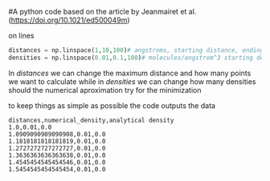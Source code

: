 #A python code based on the article by Jeanmairet et al.(https://doi.org/10.1021/ed500049m)

on lines

```python
distances = np.linspace(1,10,100)# angstroms, starting distance, ending distance, points between the start and the end
densities = np.linspace(0.01,0.1,100)# molecules/angstrom^3 starting density, ending density, points between the start and the end
```
In _distances_ we can change the maximum distance and how many points we want to calculate while in _densities_ we can change how many densities should the numerical aproximation try for the minimization

to keep things as simple as possible the code outputs the data

```
distances,numerical_density,analytical density
1.0,0.01,0.0
1.0909090909090908,0.01,0.0
1.1818181818181819,0.01,0.0
1.2727272727272727,0.01,0.0
1.3636363636363638,0.01,0.0
1.4545454545454546,0.01,0.0
1.5454545454545454,0.01,0.0
```